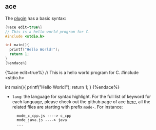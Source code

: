 ## ace

The [plugin](https://plugins.gitbook.com/plugin/ace) has a basic syntax:

```C
{%ace edit=true%}
// This is a hello world program for C.
#include <stdio.h>

int main(){
  printf("Hello World!");
  return 1;
}
{%endace%}
```

{%ace edit=true%}
// This is a hello world program for C.
#include <stdio.h>

int main(){
  printf("Hello World!");
  return 1;
}
{%endace%}

* `lang`: the language for syntax highlight.
For the full list of keyword for each language, please check out the github page of ace [here](https://github.com/ajaxorg/ace-builds/tree/master/src-min-noconflict),
all the related files are starting with prefix `mode-`. For instance:

        mode_c_cpp.js ----> c_cpp
        mode_java.js ----> java
        ...
